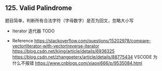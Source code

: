 ## 125. Valid Palindrome
题目简单，判断所有合法字符（字母数字）是否为回文，忽略大小写

* Iterator
迭代器 TODO

* Reference
https://stackoverflow.com/questions/15202978/compare-vectortiterator-with-vectortreverse-iterator
https://blog.csdn.net/kjing/article/details/6936325
https://blog.csdn.net/zhangpeterx/article/details/88775434
VSCODE 为什么不报错
https://www.cnblogs.com/xiaoxi666/p/9535084.html